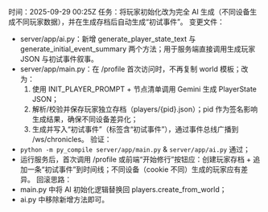 时间：2025-09-29 00:25Z
任务：将玩家初始化改为完全 AI 生成（不同设备生成不同玩家数据），并在生成存档后自动生成“初试事件”。
变更文件：
- server/app/ai.py：新增 generate_player_state_text 与 generate_initial_event_summary 两个方法；用于服务端直接调用生成玩家 JSON 与初试事件叙事。
- server/app/main.py：在 /profile 首次访问时，不再复制 world 模板；改为：
  1) 使用 INIT_PLAYER_PROMPT + 节点清单调用 Gemini 生成 PlayerState JSON；
  2) 解析/校验并保存玩家独立存档（players/{pid}.json）；pid 作为签名影响生成结果，确保不同设备差异化；
  3) 生成并写入“初试事件”（标签含“初试事件”），通过事件总线广播到 /ws/chronicles。
验证：
- `python -m py_compile server/app/main.py` & `server/app/ai.py` 通过；
- 运行服务后，首次调用 /profile 或前端“开始修行”按钮应：创建玩家存档 + 追加一条“初试事件”到时间线；不同设备（cookie 不同）生成的玩家应有差异。
回滚思路：
- main.py 中将 AI 初始化逻辑替换回 players.create_from_world；
- ai.py 中移除新增方法即可。